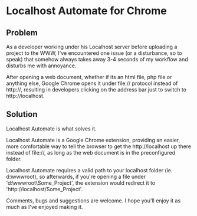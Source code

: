 Localhost Automate for Chrome
=============================


Problem
-------
As a developer working under his Localhost server before uploading a project to the WWW, I've encountered one issue (or a disturbance, so to speak) that somehow always takes away 3-4 seconds of my workflow and disturbs me with annoyance.

After opening a web document, whether if its an html file, php file or anything else, Google Chrome opens it under file:// protocol instead of http://, resulting in developers clicking on the address bar just to switch to http://localhost.


Solution
--------

Localhost Automate is what solves it.

Localhost Automate is a Google Chrome extension, providing an easier, more comfortable way to tell the browser to get the http://localhost up there instead of file://, as long as the web document is in the preconfigured folder.

Localhost Automate requires a valid path to your localhost folder (ie. d:\wwwroot), so afterwards, if you're opening a file under 'd:\wwwroot\Some_Project', the extension would redirect it to 'http://localhost/Some_Project'.

Comments, bugs and suggestions are welcome. I hope you'll enjoy it as much as I've enjoyed making it.